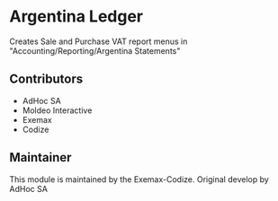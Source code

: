 # Argentina Ledger

Creates Sale and Purchase VAT report menus in "Accounting/Reporting/Argentina Statements"

## Contributors

* AdHoc SA
* Moldeo Interactive
* Exemax
* Codize

## Maintainer

This module is maintained by the Exemax-Codize. Original develop by AdHoc SA